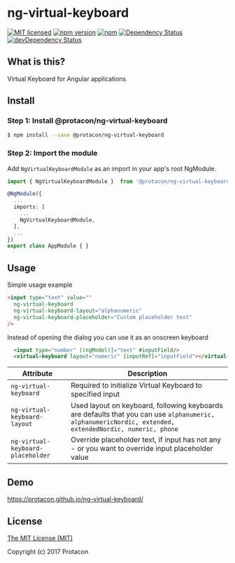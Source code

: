 # ng-virtual-keyboard
[![MIT licensed](https://img.shields.io/badge/license-MIT-blue.svg)](LICENSE)
[![npm version](https://badge.fury.io/js/%40protacon%2Fng-virtual-keyboard.svg)](https://badge.fury.io/js/%40protacon%2Fng-virtual-keyboard)
[![npm](https://img.shields.io/npm/dm/@protacon/ng-virtual-keyboard.svg)](https://www.npmjs.com/package/@protacon/ng-virtual-keyboard)
[![Dependency Status](https://david-dm.org/protacon/ng-virtual-keyboard.svg)](https://david-dm.org/protacon/ng-virtual-keyboard)
[![devDependency Status](https://david-dm.org/protacon/ng-virtual-keyboard/dev-status.svg)](https://david-dm.org/protacon/ng-virtual-keyboard#info=devDependencies)

## What is this?
Virtual Keyboard for Angular applications

## Install
### Step 1: Install @protacon/ng-virtual-keyboard
```bash
$ npm install --save @protacon/ng-virtual-keyboard
```

### Step 2: Import the module
Add `NgVirtualKeyboardModule` as an import in your app's root NgModule.
```typescript
import { NgVirtualKeyboardModule }  from '@protacon/ng-virtual-keyboard';

@NgModule({
  ...
  imports: [
    ...
    NgVirtualKeyboardModule,
  ],
  ...
})
export class AppModule { }
```

## Usage
Simple usage example
```html
<input type="text" value=""
  ng-virtual-keyboard
  ng-virtual-keyboard-layout="alphanumeric"
  ng-virtual-keyboard-placeholder="Custom placeholder text"
/>
```
Instead of opening the dialog you can use it as an onscreen keyboard
```html
  <input type="number" [(ngModel)]="text" #inputField/>
  <virtual-keyboard layout="numeric" [inputRef]="inputField"></virtual-keyboard>
```
| Attribute | Description |
| --- | --- |
| `ng-virtual-keyboard`             | Required to initialize Virtual Keyboard to specified input |
| `ng-virtual-keyboard-layout`      | Used layout on keyboard, following keyboards are defaults that you can use `alphanumeric, alphanumericNordic, extended, extendedNordic, numeric, phone` |
| `ng-virtual-keyboard-placeholder` | Override placeholder text, if input has not any - or you want to override input placeholder value |

## Demo
https://protacon.github.io/ng-virtual-keyboard/

## License
[The MIT License (MIT)](LICENSE)

Copyright (c) 2017 Protacon

